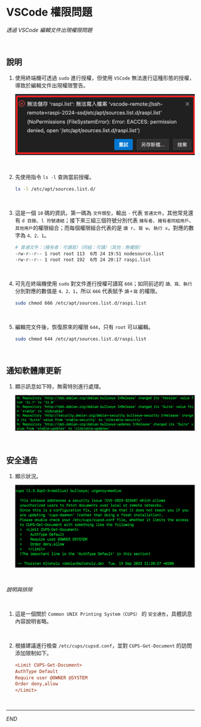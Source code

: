 # VSCode 權限問題

_透過 VSCode 編輯文件出現權限問題_

<br>

## 說明

1. 使用終端機可透過 `sudo` 進行授權，但使用 `VSCode` 無法進行這種形態的授權，導致於編輯文件出現權限警告。

   ![](images/img_22.png)

<br>

2. 先使用指令 `ls -l` 查詢當前授權。

   ```bash
   ls -l /etc/apt/sources.list.d/
   ```

<br>

3. 這是一個 `10` 碼的資訊，第一碼為 `文件類型`，輸出 `-` 代表 `普通文件`，其他常見還有 `d 目錄`、`l 符號連結`；接下來三組三個符號分別代表 `擁有者`、`擁有者同組用戶`、`其他用戶`的權限組合；而每個權限組合代表的是 `讀 r`、`寫 w`、`執行 x`，對應的數字為 `4、2、1`。

   ```bash
   # 普通文件：（擁有者：可讀寫）（同組：可讀）（其他：無權限）
   -rw-r--r-- 1 root root 113  6月 24 19:51 nodesource.list
   -rw-r--r-- 1 root root 192  6月 24 20:17 raspi.list
   ```

<br>

4. 可先在終端機使用 `sudo` 對文件進行授權可讀寫 `666`；如同前述的 `讀、寫、執行` 分別對應的數值是 `4、2、1`，所以 `666` 代表賦予 `讀＋寫` 的權限。

   ```bash
   sudo chmod 666 /etc/apt/sources.list.d/raspi.list
   ```

<br>

5. 編輯完文件後，恢復原來的權限 `644`，只有 `root` 可以編輯。

   ```bash
   sudo chmod 644 /etc/apt/sources.list.d/raspi.list
   ```

<br>

## 通知軟體庫更新

1. 顯示訊息如下時，無需特別進行處理。

   ![](images/img_06.png)

<br>

## 安全通告 

1. 顯示狀況。

   ![](images/img_07.png)

<br>

_說明與排除_

<br>

1. 這是一個關於 `Common UNIX Printing System（CUPS）` 的 `安全通告`，具體訊息內容說明省略。

<br>

2. 根據建議進行檢查 `/etc/cups/cupsd.conf`，並對 `CUPS-Get-Document` 的訪問添加限制如下。

   ```ini
   <Limit CUPS-Get-Document>
   AuthType Default
   Require user @OWNER @SYSTEM
   Order deny,allow
   </Limit>
   ```

<br>

___

_END_